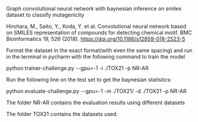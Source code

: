 Graph convolutional neural network with baynesian inference on smiles dataset to classify mutagenicity

Hirohara, M., Saito, Y., Koda, Y. et al. Convolutional neural network based on SMILES representation of compounds for detecting chemical motif. BMC Bioinformatics 19, 526 (2018). https://doi.org/10.1186/s12859-018-2523-5

Format the dataset in the exact format(with even the same spacing)
and run in the terminal in pycharm with the following command to train the model

python trainer-challenge.py --gpu=-1 -i ./TOX21  -p NR-AR

Run the following line on the test set to get the baynesian statistics:

python evaluate-challenge.py --gpu=-1 -m ./TOX21/ -d ./TOX21 -p NR-AR

The folder NR-AR contains the evaluation results using different datasets

The folder TOX21 contains the datasets used.


